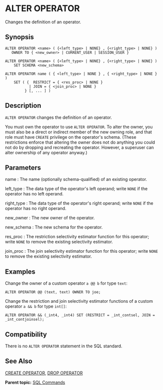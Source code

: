# ALTER OPERATOR

Changes the definition of an operator.

## Synopsis

``` {#sql_command_synopsis}
ALTER OPERATOR <name> ( {<left_type> | NONE} , {<right_type> | NONE} ) 
   OWNER TO { <new_owner> | CURRENT_USER | SESSION_USER }

ALTER OPERATOR <name> ( {<left_type> | NONE} , {<right_type> | NONE} ) 
    SET SCHEMA <new_schema>

ALTER OPERATOR name ( { <left_type> | NONE } , { <right_type> | NONE } )
    SET ( {  RESTRICT = { <res_proc> | NONE }
           | JOIN = { <join_proc> | NONE }
         } [, ... ] )
```

## Description

`ALTER OPERATOR` changes the definition of an operator.

You must own the operator to use `ALTER OPERATOR`. To alter the owner, you must also be a direct or indirect member of the new owning role, and that role must have `CREATE` privilege on the operator's schema. (These restrictions enforce that altering the owner does not do anything you could not do by dropping and recreating the operator. However, a superuser can alter ownership of any operator anyway.)

## Parameters

name
:   The name (optionally schema-qualified) of an existing operator.

left_type
:   The data type of the operator's left operand; write `NONE` if the operator has no left operand.

right_type
:   The data type of the operator's right operand; write `NONE` if the operator has no right operand.

new_owner
:   The new owner of the operator.

new_schema
:   The new schema for the operator.

res_proc
:   The restriction selectivity estimator function for this operator; write `NONE` to remove the existing selectivity estimator.

join_proc
:   The join selectivity estimator function for this operator; write `NONE` to remove the existing selectivity estimator.

## Examples

Change the owner of a custom operator `a @@ b` for type `text`:

```
ALTER OPERATOR @@ (text, text) OWNER TO joe;
```

Change the restriction and join selectivity estimator functions of a custom operator `a && b` for type `int[]`:

```
ALTER OPERATOR && (_int4, _int4) SET (RESTRICT = _int_contsel, JOIN = _int_contjoinsel);
```

## Compatibility

There is no `ALTER OPERATOR` statement in the SQL standard.

## See Also

[CREATE OPERATOR](CREATE_OPERATOR.html), [DROP OPERATOR](DROP_OPERATOR.html)

**Parent topic:** [SQL Commands](../sql_commands/sql_ref.html)

